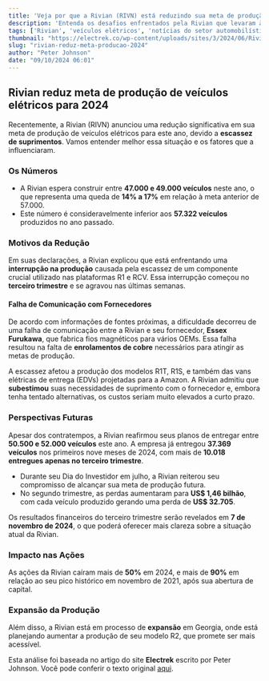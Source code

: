 ```yaml
---
title: 'Veja por que a Rivian (RIVN) está reduzindo sua meta de produção de veículos elétricos para 2024'
description: 'Entenda os desafios enfrentados pela Rivian que levaram à redução de sua meta de produção de veículos elétricos para 2024, incluindo a escassez de suprimentos e falhas de comunicação com fornecedores.'
tags: ['Rivian', 'veículos elétricos', 'notícias do setor automobilístico', 'suprimentos', 'produção']
thumbnail: "https://electrek.co/wp-content/uploads/sites/3/2024/06/Rivian-costs.jpeg?quality=82&strip=all&w=1400"
slug: "rivian-reduz-meta-producao-2024"
author: "Peter Johnson"
date: "09/10/2024 06:01"
---
```


## Rivian reduz meta de produção de veículos elétricos para 2024

Recentemente, a Rivian (RIVN) anunciou uma redução significativa em sua meta de produção de veículos elétricos para este ano, devido a **escassez de suprimentos**. Vamos entender melhor essa situação e os fatores que a influenciaram.

### Os Números
- A Rivian espera construir entre **47.000 e 49.000 veículos** neste ano, o que representa uma queda de **14% a 17%** em relação à meta anterior de 57.000.
- Este número é consideravelmente inferior aos **57.322 veículos** produzidos no ano passado.

### Motivos da Redução
Em suas declarações, a Rivian explicou que está enfrentando uma **interrupção na produção** causada pela escassez de um componente crucial utilizado nas plataformas R1 e RCV. Essa interrupção começou no **terceiro trimestre** e se agravou nas últimas semanas.

#### Falha de Comunicação com Fornecedores
De acordo com informações de fontes próximas, a dificuldade decorreu de uma falha de comunicação entre a Rivian e seu fornecedor, **Essex Furukawa**, que fabrica fios magnéticos para vários OEMs. Essa falha resultou na falta de **enrolamentos de cobre** necessários para atingir as metas de produção.

A escassez afetou a produção dos modelos R1T, R1S, e também das vans elétricas de entrega (EDVs) projetadas para a Amazon. A Rivian admitiu que **subestimou** suas necessidades de suprimento com o fornecedor e, embora tenha tentado alternativas, os custos seriam muito elevados a curto prazo.

### Perspectivas Futuras
Apesar dos contratempos, a Rivian reafirmou seus planos de entregar entre **50.500 e 52.000 veículos** este ano. A empresa já entregou **37.369 veículos** nos primeiros nove meses de 2024, com mais de **10.018 entregues apenas no terceiro trimestre**.

- Durante seu Dia do Investidor em julho, a Rivian reiterou seu compromisso de alcançar sua meta de produção futura.
- No segundo trimestre, as perdas aumentaram para **US$ 1,46 bilhão**, com cada veículo produzido gerando uma perda de **US$ 32.705**. 

Os resultados financeiros do terceiro trimestre serão revelados em **7 de novembro de 2024**, o que poderá oferecer mais clareza sobre a situação atual da Rivian.

### Impacto nas Ações
As ações da Rivian caíram mais de **50%** em 2024, e mais de **90%** em relação ao seu pico histórico em novembro de 2021, após sua abertura de capital.

### Expansão da Produção
Além disso, a Rivian está em processo de **expansão** em Georgia, onde está planejando aumentar a produção de seu modelo R2, que promete ser mais acessível.

Esta análise foi baseada no artigo do site **Electrek** escrito por Peter Johnson. Você pode conferir o texto original [aqui](https://electrek.co/2024/10/08/why-rivian-rivn-cutting-ev-production-goal-2024/).